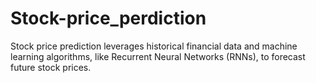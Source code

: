 # Stock-price_perdiction
Stock price prediction leverages historical financial data and machine learning algorithms, like Recurrent Neural Networks (RNNs), to forecast future stock prices.

